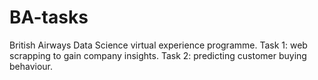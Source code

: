 # BA-tasks
British Airways Data Science virtual experience programme. Task 1: web scrapping to gain company insights. Task 2: predicting customer buying behaviour.
